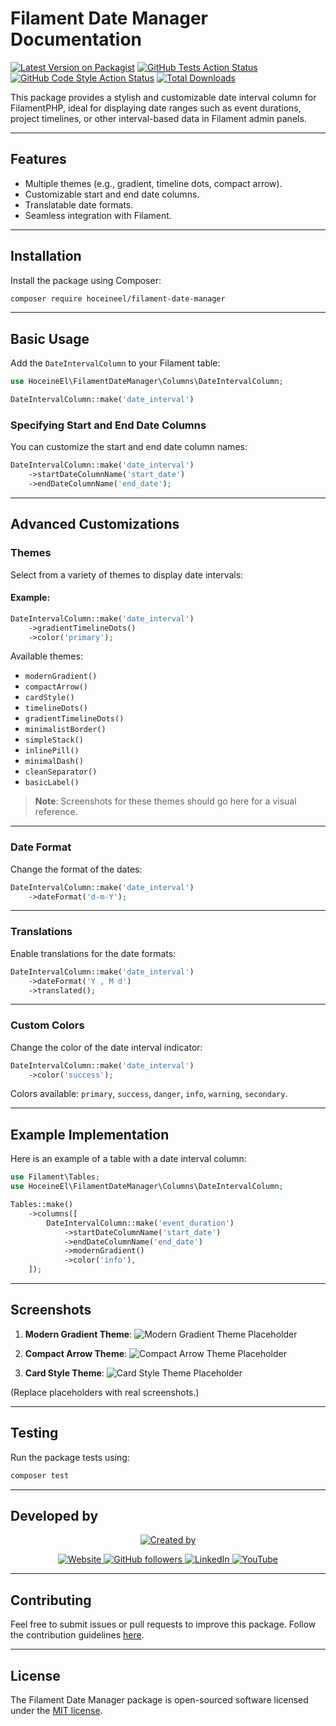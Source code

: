 # Filament Date Manager Documentation

[![Latest Version on Packagist](https://img.shields.io/packagist/v/hoceineel/filament-date-manager.svg?style=flat-square)](https://packagist.org/packages/hoceineel/filament-date-manager)
[![GitHub Tests Action Status](https://img.shields.io/github/actions/workflow/status/hoceineel/filament-date-manager/run-tests.yml?branch=main&label=tests&style=flat-square)](https://github.com/hoceineel/filament-date-manager/actions?query=workflow%3Arun-tests+branch%3Amain)
[![GitHub Code Style Action Status](https://img.shields.io/github/actions/workflow/status/hoceineel/filament-date-manager/fix-php-code-styling.yml?branch=main&label=code%20style&style=flat-square)](https://github.com/hoceineel/filament-date-manager/actions?query=workflow%3A"Fix+PHP+code+styling"+branch%3Amain)
[![Total Downloads](https://img.shields.io/packagist/dt/hoceineel/filament-date-manager.svg?style=flat-square)](https://packagist.org/packages/hoceineel/filament-date-manager)

This package provides a stylish and customizable date interval column for FilamentPHP, ideal for displaying date ranges such as event durations, project timelines, or other interval-based data in Filament admin panels.

---

## Features
- Multiple themes (e.g., gradient, timeline dots, compact arrow).
- Customizable start and end date columns.
- Translatable date formats.
- Seamless integration with Filament.

---

## Installation

Install the package using Composer:

```bash
composer require hoceineel/filament-date-manager
```

---

## Basic Usage

Add the `DateIntervalColumn` to your Filament table:

```php
use HoceineEl\FilamentDateManager\Columns\DateIntervalColumn;

DateIntervalColumn::make('date_interval')
```

### Specifying Start and End Date Columns
You can customize the start and end date column names:

```php
DateIntervalColumn::make('date_interval')
    ->startDateColumnName('start_date')
    ->endDateColumnName('end_date');
```

---

## Advanced Customizations

### Themes
Select from a variety of themes to display date intervals:

#### Example:
```php
DateIntervalColumn::make('date_interval')
    ->gradientTimelineDots()
    ->color('primary');
```

Available themes:
- `modernGradient()`
- `compactArrow()`
- `cardStyle()`
- `timelineDots()`
- `gradientTimelineDots()`
- `minimalistBorder()`
- `simpleStack()`
- `inlinePill()`
- `minimalDash()`
- `cleanSeparator()`
- `basicLabel()`

> **Note**: Screenshots for these themes should go here for a visual reference.

---

### Date Format
Change the format of the dates:

```php
DateIntervalColumn::make('date_interval')
    ->dateFormat('d-m-Y');
```

---

### Translations
Enable translations for the date formats:

```php
DateIntervalColumn::make('date_interval')
    ->dateFormat('Y , M d')
    ->translated();
```

---

### Custom Colors
Change the color of the date interval indicator:

```php
DateIntervalColumn::make('date_interval')
    ->color('success');
```

Colors available: `primary`, `success`, `danger`, `info`, `warning`, `secondary`.

---

## Example Implementation

Here is an example of a table with a date interval column:

```php
use Filament\Tables;  
use HoceineEl\FilamentDateManager\Columns\DateIntervalColumn;

Tables::make()
    ->columns([
        DateIntervalColumn::make('event_duration')
            ->startDateColumnName('start_date')
            ->endDateColumnName('end_date')
            ->modernGradient()
            ->color('info'),
    ]);
```

---

## Screenshots
1. **Modern Gradient Theme**:
   ![Modern Gradient Theme Placeholder](#)

2. **Compact Arrow Theme**:
   ![Compact Arrow Theme Placeholder](#)

3. **Card Style Theme**:
   ![Card Style Theme Placeholder](#)

(Replace placeholders with real screenshots.)

---

## Testing

Run the package tests using:

```bash
composer test
```

---
## Developed by

<div align="center">
    <p align="center">
        <a href="https://hoceine.com">
            <img src="https://img.shields.io/badge/Created_by-Hoceine_El_Idrissi-2ea44f?style=for-the-badge&logo=heart" alt="Created by">
        </a>
    </p>
    <p align="center">
        <a href="https://hoceine.com">
            <img src="https://img.shields.io/badge/Website-hoceine.com-blue?style=for-the-badge&logo=google-chrome" alt="Website">
        </a>
        <a href="https://github.com/hoceineel">
            <img src="https://img.shields.io/github/followers/hoceineel?label=Follow&style=for-the-badge&logo=github" alt="GitHub followers">
        </a>
        <a href="https://www.linkedin.com/in/elidrissihoceine?originalSubdomain=ma">
            <img src="https://img.shields.io/badge/LinkedIn-Connect-0077B5?style=for-the-badge&logo=linkedin" alt="LinkedIn">
        </a>
        <a href="https://www.youtube.com/channel/UCiUQAIjSabnUlKyzeGJgyGQ">
            <img src="https://img.shields.io/badge/YouTube-Subscribe-FF0000?style=for-the-badge&logo=youtube" alt="YouTube">
        </a>
    </p>
</div>

---

## Contributing

Feel free to submit issues or pull requests to improve this package. Follow the contribution guidelines [here](https://github.com/hoceineel/filament-date-manager).

---

## License

The Filament Date Manager package is open-sourced software licensed under the [MIT license](https://opensource.org/licenses/MIT).


